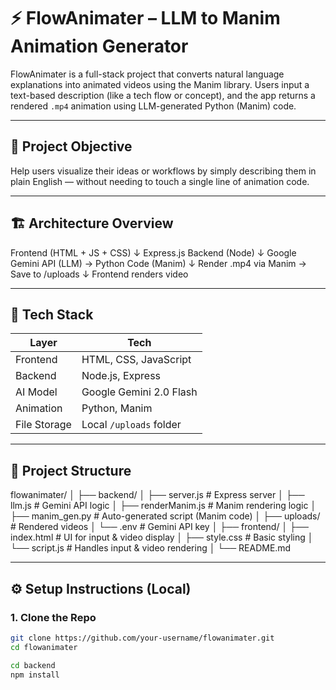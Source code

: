 # ⚡ FlowAnimater – LLM to Manim Animation Generator

FlowAnimater is a full-stack project that converts natural language explanations into animated videos using the Manim library. Users input a text-based description (like a tech flow or concept), and the app returns a rendered `.mp4` animation using LLM-generated Python (Manim) code.

---

## 🧠 Project Objective

Help users visualize their ideas or workflows by simply describing them in plain English — without needing to touch a single line of animation code.

---

## 🏗️ Architecture Overview

Frontend (HTML + JS + CSS)
↓
Express.js Backend (Node)
↓
Google Gemini API (LLM) → Python Code (Manim)
↓
Render .mp4 via Manim → Save to /uploads
↓
Frontend renders video


---

## 🔧 Tech Stack

| Layer       | Tech                     |
|-------------|--------------------------|
| Frontend    | HTML, CSS, JavaScript    |
| Backend     | Node.js, Express         |
| AI Model    | Google Gemini 2.0 Flash  |
| Animation   | Python, Manim            |
| File Storage| Local `/uploads` folder  |

---

## 📁 Project Structure

flowanimater/
│
├── backend/
│ ├── server.js # Express server
│ ├── llm.js # Gemini API logic
│ ├── renderManim.js # Manim rendering logic
│ ├── manim_gen.py # Auto-generated script (Manim code)
│ ├── uploads/ # Rendered videos
│ └── .env # Gemini API key
│
├── frontend/
│ ├── index.html # UI for input & video display
│ ├── style.css # Basic styling
│ └── script.js # Handles input & video rendering
│
└── README.md


---

## ⚙️ Setup Instructions (Local)

### 1. Clone the Repo

```bash
git clone https://github.com/your-username/flowanimater.git
cd flowanimater

cd backend
npm install
